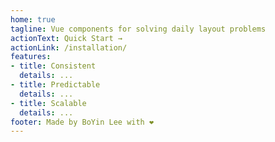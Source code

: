 ```yaml
---
home: true
tagline: Vue components for solving daily layout problems
actionText: Quick Start →
actionLink: /installation/
features:
- title: Consistent
  details: ...
- title: Predictable
  details: ...
- title: Scalable
  details: ...
footer: Made by BoYin Lee with ❤️
---
```

